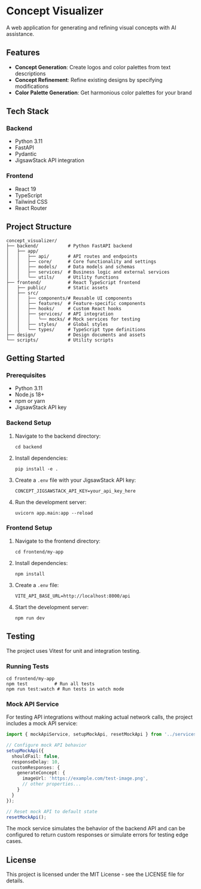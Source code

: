 # Concept Visualizer

A web application for generating and refining visual concepts with AI assistance. 

## Features

- **Concept Generation**: Create logos and color palettes from text descriptions
- **Concept Refinement**: Refine existing designs by specifying modifications
- **Color Palette Generation**: Get harmonious color palettes for your brand

## Tech Stack

### Backend
- Python 3.11
- FastAPI 
- Pydantic
- JigsawStack API integration

### Frontend
- React 19
- TypeScript
- Tailwind CSS
- React Router

## Project Structure

```
concept_visualizer/
├── backend/           # Python FastAPI backend
│   ├── app/
│   │   ├── api/       # API routes and endpoints
│   │   ├── core/      # Core functionality and settings
│   │   ├── models/    # Data models and schemas
│   │   ├── services/  # Business logic and external services
│   │   └── utils/     # Utility functions
├── frontend/          # React TypeScript frontend
│   ├── public/        # Static assets
│   ├── src/
│   │   ├── components/# Reusable UI components
│   │   ├── features/  # Feature-specific components
│   │   ├── hooks/     # Custom React hooks
│   │   ├── services/  # API integration
│   │   │   └── mocks/ # Mock services for testing
│   │   ├── styles/    # Global styles
│   │   └── types/     # TypeScript type definitions
├── design/            # Design documents and assets
└── scripts/           # Utility scripts
```

## Getting Started

### Prerequisites

- Python 3.11
- Node.js 18+
- npm or yarn
- JigsawStack API key

### Backend Setup

1. Navigate to the backend directory:
   ```
   cd backend
   ```

2. Install dependencies:
   ```
   pip install -e .
   ```

3. Create a `.env` file with your JigsawStack API key:
   ```
   CONCEPT_JIGSAWSTACK_API_KEY=your_api_key_here
   ```

4. Run the development server:
   ```
   uvicorn app.main:app --reload
   ```

### Frontend Setup

1. Navigate to the frontend directory:
   ```
   cd frontend/my-app
   ```

2. Install dependencies:
   ```
   npm install
   ```

3. Create a `.env` file:
   ```
   VITE_API_BASE_URL=http://localhost:8000/api
   ```

4. Start the development server:
   ```
   npm run dev
   ```

## Testing

The project uses Vitest for unit and integration testing.

### Running Tests

```
cd frontend/my-app
npm test          # Run all tests
npm run test:watch # Run tests in watch mode
```

### Mock API Service

For testing API integrations without making actual network calls, the project includes a mock API service:

```typescript
import { mockApiService, setupMockApi, resetMockApi } from '../services/mocks';

// Configure mock API behavior
setupMockApi({
  shouldFail: false,
  responseDelay: 10,
  customResponses: {
    generateConcept: {
      imageUrl: 'https://example.com/test-image.png',
      // other properties...
    }
  }
});

// Reset mock API to default state
resetMockApi();
```

The mock service simulates the behavior of the backend API and can be configured to return custom responses or simulate errors for testing edge cases.

## License

This project is licensed under the MIT License - see the LICENSE file for details. 